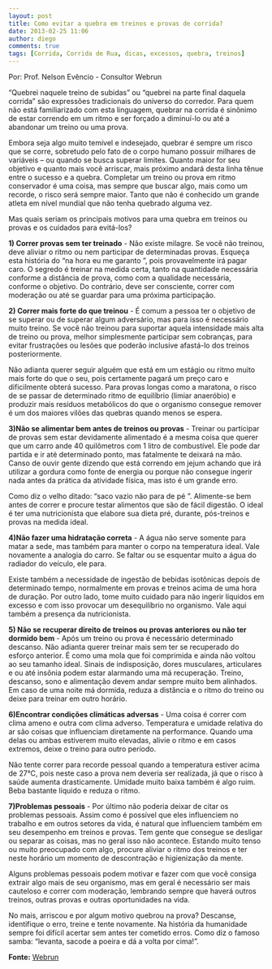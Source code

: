```yaml
---
layout: post
title: Como evitar a quebra em treinos e provas de corrida?
date: 2013-02-25 11:06
author: diego
comments: true
tags: [Corrida, Corrida de Rua, dicas, excessos, quebra, treinos]
---
```

Por: Prof. Nelson Evêncio - Consultor Webrun

“Quebrei naquele treino de subidas” ou “quebrei na parte final daquela corrida” são expressões tradicionais do universo do corredor. Para quem não está familiarizado com esta linguagem, quebrar na corrida é sinônimo de estar correndo em um ritmo e ser forçado a diminuí-lo ou até a abandonar um treino ou uma prova.

Embora seja algo muito temível e indesejado, quebrar é sempre um risco que se corre, sobretudo pelo fato de o corpo humano possuir milhares de variáveis – ou quando se busca superar limites. Quanto maior for seu objetivo e quanto mais você arriscar, mais próximo andará desta linha tênue entre o sucesso e a quebra. Completar um treino ou prova em ritmo conservador é uma coisa, mas sempre que buscar algo, mais como um recorde, o risco será sempre maior. Tanto que não é conhecido um grande atleta em nível mundial que não tenha quebrado alguma vez.

Mas quais seriam os principais motivos para uma quebra em treinos ou provas e os cuidados para evitá-los?

**1) Correr provas sem ter treinado** - Não existe milagre. Se você não treinou, deve aliviar o ritmo ou nem participar de determinadas provas. Esqueça esta história do “na hora eu me garanto ”, pois provavelmente irá pagar caro. O segredo é treinar na medida certa, tanto na quantidade necessária conforme a distância de prova, como com a qualidade necessária, conforme o objetivo. Do contrário, deve ser consciente, correr com moderação ou até se guardar para uma próxima participação.

**2) Correr mais forte do que treinou** - É comum a pessoa ter o objetivo de se superar ou de superar algum adversário, mas para isso é necessário muito treino. Se você não treinou para suportar aquela intensidade mais alta de treino ou prova, melhor simplesmente participar sem cobranças, para evitar frustrações ou lesões que poderão inclusive afastá-lo dos treinos posteriormente.

Não adianta querer seguir alguém que está em um estágio ou ritmo muito mais forte do que o seu, pois certamente pagará um preço caro e dificilmente obterá sucesso. Para provas longas como a maratona, o risco de se passar de determinado ritmo de equilíbrio (limiar anaeróbio) e produzir mais resíduos metabólicos do que o organismo consegue remover é um dos maiores vilões das quebras quando menos se espera.

**3)Não se alimentar bem antes de treinos ou provas** - Treinar ou participar de provas sem estar devidamente alimentado é a mesma coisa que querer que um carro ande 40 quilômetros com 1 litro de combustível. Ele pode dar partida e ir até determinado ponto, mas fatalmente te deixará na mão. Canso de ouvir gente dizendo que está correndo em jejum achando que irá utilizar a gordura como fonte de energia ou porque não consegue ingerir nada antes da prática da atividade física, mas isto é um grande erro.

Como diz o velho ditado: “saco vazio não para de pé ”. Alimente-se bem antes de correr e procure testar alimentos que são de fácil digestão. O ideal é ter uma nutricionista que elabore sua dieta pré, durante, pós-treinos e provas na medida ideal.

**4)Não fazer uma hidratação correta** - A água não serve somente para matar a sede, mas também para manter o corpo na temperatura ideal. Vale novamente a analogia do carro. Se faltar ou se esquentar muito a água do radiador do veículo, ele para.

Existe também a necessidade de ingestão de bebidas isotônicas depois de determinado tempo, normalmente em provas e treinos acima de uma hora de duração. Por outro lado, tome muito cuidado para não ingerir líquidos em excesso e com isso provocar um desequilíbrio no organismo. Vale aqui também a presença da nutricionista.

**5) Não se recuperar direito de treinos ou provas anteriores ou não ter dormido bem** - Após um treino ou prova é necessário determinado descanso. Não adianta querer treinar mais sem ter se recuperado do esforço anterior. É como uma mola que foi comprimida e ainda não voltou ao seu tamanho ideal. Sinais de indisposição, dores musculares, articulares e ou até insônia podem estar alarmando uma má recuperação. Treino, descanso, sono e alimentação devem andar sempre muito bem alinhados. Em caso de uma noite má dormida, reduza a distância e o ritmo do treino ou deixe para treinar em outro horário.

**6)Encontrar condições climáticas adversas** - Uma coisa é correr com clima ameno e outra com clima adverso. Temperatura e umidade relativa do ar são coisas que influenciam diretamente na performance. Quando uma delas ou ambas estiverem muito elevadas, alivie o ritmo e em casos extremos, deixe o treino para outro período.

Não tente correr para recorde pessoal quando a temperatura estiver acima de 27°C, pois neste caso a prova nem deveria ser realizada, já que o risco à saúde aumenta drasticamente. Umidade muito baixa também é algo ruim. Beba bastante líquido e reduza o ritmo.

**7)Problemas pessoais** - Por último não poderia deixar de citar os problemas pessoais. Assim como é possível que eles influenciem no trabalho e em outros setores da vida, é natural que influenciem também em seu desempenho em treinos e provas. Tem gente que consegue se desligar ou separar as coisas, mas no geral isso não acontece. Estando muito tenso ou muito preocupado com algo, procure aliviar o ritmo dos treinos e ter neste horário um momento de descontração e higienização da mente.

Alguns problemas pessoais podem motivar e fazer com que você consiga extrair algo mais de seu organismo, mas em geral é necessário ser mais cauteloso e correr com moderação, lembrando sempre que haverá outros treinos, outras provas e outras oportunidades na vida.

No mais, arriscou e por algum motivo quebrou na prova? Descanse, identifique o erro, treine e tente novamente. Na história da humanidade sempre foi difícil acertar sem antes ter cometido erros. Como diz o famoso samba: “levanta, sacode a poeira e dá a volta por cima!”.

**Fonte:** <a href="http://www.webrun.com.br/home/n/como-evitar-a-quebra-em-treinos-e-provas-de-corrida/14496" target="_blank">Webrun</a>
